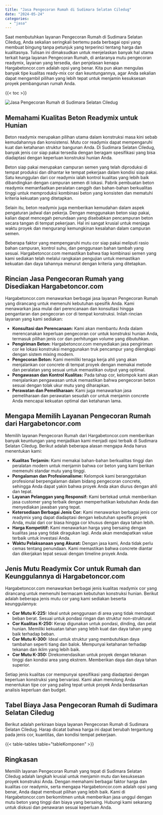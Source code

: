 ```yaml
---
title: "Jasa Pengecoran Rumah di Sudimara Selatan Ciledug"
date: "2024-05-24"
categories: 
  - "jasa"
---
```



Saat membutuhkan layanan Pengecoran Rumah di Sudimara Selatan Ciledug, Anda sekalian seringkali bertemu pada berbagai opsi yang membuat bingung tanpa petunjuk yang terperinci tentang harga dan kualitasnya. Tulisan ini dimaksudkan untuk menjelaskan banyak hal utama terkait harga layanan Pengecoran Rumah, di antaranya mutu pengecoran readymix, layanan yang tersedia, dan penjelasan kenapa Hargabetoncor.com adalah opsi yang benar. Kita pun akan mengulas banyak tipe kualitas ready-mix cor dan keuntungannya, agar Anda sekalian dapat mengambil pilihan yang lebih tepat untuk menjamin kesuksesan proyek pembangunan rumah Anda.

{{< toc >}}

![Jasa Pengecoran Rumah di Sudimara Selatan Ciledug](https://hargareadymixid.github.io/hbc/readymix-hbc%20(3).png)

## Memahami Kualitas Beton Readymix untuk Hunian

Beton readymix merupakan pilihan utama dalam konstruksi masa kini sebab kemudahannya dan konsistensi. Mutu cor readymix dapat mempengaruhi kuat dan ketahanan struktur bangunan Anda. Di Sudimara Selatan Ciledug, banyak jenis cor siap pakai tersedia dengan beragam spesifikasi yang bisa diadaptasi dengan keperluan konstruksi hunian Anda.

Beton siap pakai merupakan campuran semen yang telah diproduksi di tempat produksi dan dihantar ke tempat pekerjaan dalam kondisi siap pakai. Satu keunggulan dari cor readymix ialah kontrol kualitas yang lebih baik dibandingkan dengan campuran semen di lokasi. Pabrik pembuatan beton readymix memanfaatkan peralatan canggih dan bahan-bahan berkualitas tinggi untuk memproduksi kombinasi beton yang konsisten dan mematuhi kriteria kekuatan yang ditetapkan.

Selain itu, beton readymix juga memberikan kemudahan dalam aspek pengaturan jadwal dan pekerja. Dengan menggunakan beton siap pakai, kalian dapat mencegah penundaan yang disebabkan pencampuran beton secara tangan di tempat pekerjaan. Hal ini sangat krusial untuk menjaga waktu proyek dan mengurangi kemungkinan kesalahan dalam campuran semen.

Beberapa faktor yang mempengaruhi mutu cor siap pakai meliputi rasio bahan campuran, kontrol suhu, dan penggunaan bahan tambah yang sesuai. Hargabetoncor.com memastikan bahwa tiap kombinasi semen yang kami sediakan telah melalui rangkaian pengujian untuk memastikan kekuatan dan daya tahannya menurut dengan kriteria yang ditetapkan.

## Rincian Jasa Pengecoran Rumah yang Disediakan Hargabetoncor.com

Hargabetoncor.com menawarkan berbagai jasa layanan Pengecoran Rumah yang dirancang untuk memenuhi kebutuhan spesifik Anda. Kami menawarkan jasa mulai dari perencanaan dan konsultasi hingga pengantaran dan pengecoran cor di tempat konstruksi. Inilah rincian layanan yang kami sediakan:

- **Konsultasi dan Perencanaan:** Kami akan membantu Anda dalam merencanakan keperluan pengecoran cor untuk konstruksi hunian Anda, termasuk pilihan jenis cor dan perhitungan volume yang dibutuhkan.
- **Pengiriman Beton:** Hargabetoncor.com menyediakan jasa pengiriman cor ke lokasi konstruksi menggunakan truk pencampur yang dilengkapi dengan sistem mixing modern.
- **Pengecoran Beton:** Kami memiliki tenaga kerja ahli yang akan menjalankan cor concrete di tempat proyek dengan memakai metode dan peralatan yang sesuai untuk memastikan output yang optimal.
- **Pengawasan dan Kontrol Kualitas:** Pada tahap cor, kelompok kami akan menjalankan pengawasan untuk memastikan bahwa pengecoran beton sesuai dengan tolak ukur mutu yang diharapkan.
- **Perawatan dan Pemeliharaan:** Kami juga menawarkan jasa pemeliharaan dan perawatan sesudah cor untuk menjamin concrete Anda mencapai kekuatan optimal dan ketahanan lama.

## Mengapa Memilih Layanan Pengecoran Rumah dari Hargabetoncor.com

Memilih layanan Pengecoran Rumah dari Hargabetoncor.com memberikan banyak keuntungan yang menjadikan kami menjadi opsi terbaik di Sudimara Selatan Ciledug. Berikut adalah beberapa alasan mengapa Anda harus menentukan kami:

- **Kualitas Terjamin:** Kami memakai bahan-bahan berkualitas tinggi dan peralatan modern untuk menjamin bahwa cor beton yang kami berikan memenuhi standar mutu yang tinggi.
- **Pengalaman dan Profesionalisme:** Kelompok kami beranggotakan profesional berpengalaman dalam bidang pengecoran concrete, sehingga Anda dapat yakin bahwa proyek Anda akan diurus dengan ahli dan tepat.
- **Layanan Pelanggan yang Responsif:** Kami bertekad untuk memberikan jasa customer yang terbaik dengan memperhatikan kebutuhan Anda dan menyediakan jawaban yang tepat.
- **Ketersediaan Berbagai Jenis Cor:** Kami menawarkan berbagai jenis cor readymix yang dapat diadaptasi dengan kebutuhan spesifik proyek Anda, mulai dari cor biasa hingga cor khusus dengan daya tahan lebih.
- **Harga Kompetitif:** Kami menawarkan harga yang bersaing dengan kualitas jasa yang tidak diragukan lagi. Anda akan mendapatkan value terbaik untuk investasi Anda.
- **Waktu Pelaksanaan yang Akurat:** Dengan jasa kami, Anda tidak perlu cemas tentang penundaan. Kami memastikan bahwa concrete diantar dan dikerjakan tepat sesuai dengan timeline proyek Anda.

## Jenis Mutu Readymix Cor untuk Rumah dan Keunggulannya di Hargabetoncor.com

Hargabetoncor.com menawarkan berbagai jenis kualitas readymix cor yang dirancang untuk memenuhi bermacam kebutuhan konstruksi hunian. Berikut adalah beberapa jenis mutu cor yang kami sediakan beserta keunggulannya:

- **Cor Mutu K-225:** Ideal untuk penggunaan di area yang tidak mendapat beban berat. Sesuai untuk pondasi ringan dan struktur non-struktural.
- **Cor Kualitas K-250:** Kerap digunakan untuk pondasi, dinding, dan pelat hunian. Memiliki kekuatan tahan yang lebih kuat dan daya tahan yang baik terhadap beban.
- **Cor Mutu K-300:** Ideal untuk struktur yang membutuhkan daya tambahan seperti tiang dan balok. Mempunyai ketahanan terhadap tekanan dan iklim yang lebih baik.
- **Cor Mutu K-350:** Direkomendasikan untuk proyek dengan tekanan tinggi dan kondisi area yang ekstrem. Memberikan daya dan daya tahan superior.

Setiap jenis kualitas cor mempunyai spesifikasi yang diadaptasi dengan keperluan konstruksi yang bervariasi. Kami akan menolong Anda menentukan tipe cor yang paling tepat untuk proyek Anda berdasarkan analisis keperluan dan budget.

## Tabel Biaya Jasa Pengecoran Rumah di Sudimara Selatan Ciledug

Berikut adalah perkiraan biaya layanan Pengecoran Rumah di Sudimara Selatan Ciledug. Harap dicatat bahwa harga ini dapat berubah tergantung pada jenis cor, kuantitas, dan kondisi tempat pekerjaan.

{{< table-tables table="tableKomponen" >}}

## Ringkasan

Memilih layanan Pengecoran Rumah yang tepat di Sudimara Selatan Ciledug adalah langkah krusial untuk menjamin mutu dan kesuksesan proyek konstruksi Anda. Dengan memahami berbagai faktor harga dan kualitas cor readymix, serta mengapa Hargabetoncor.com adalah opsi yang benar, Anda dapat membuat pilihan yang lebih baik. Kami di Hargabetoncor.com berkomitmen untuk memberikan jasa unggul dengan mutu beton yang tinggi dan biaya yang bersaing. Hubungi kami sekarang untuk diskusi dan penawaran sesuai keperluan Anda.
